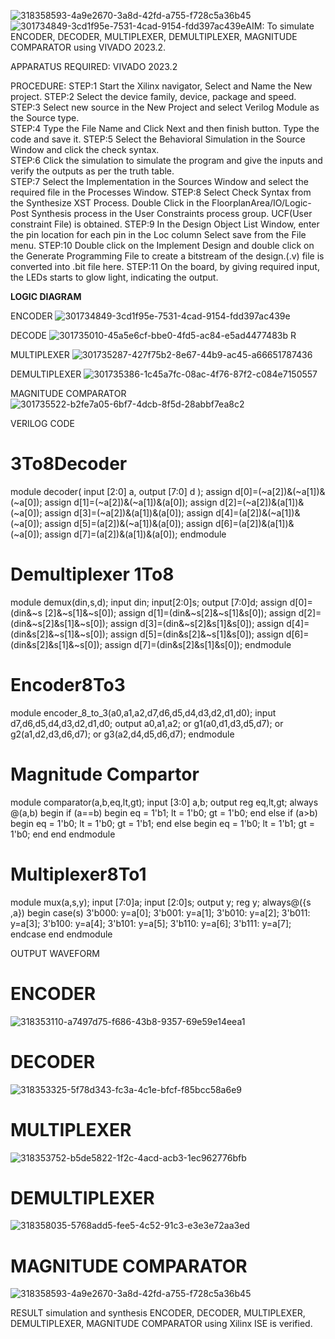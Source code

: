 ![318358593-4a9e2670-3a8d-42fd-a755-f728c5a36b45](https://github.com/magesh0123/VLSI-LAB-EXP-2/assets/162102402/f955ff5b-458a-4090-b235-e5d02b6b18c6)![301734849-3cd1f95e-7531-4cad-9154-fdd397ac439e](https://github.com/magesh0123/VLSI-LAB-EXP-2/assets/162102402/3800e104-d389-473b-b54e-67f8b3387030)AIM:
To simulate ENCODER, DECODER, MULTIPLEXER, DEMULTIPLEXER, MAGNITUDE COMPARATOR using VIVADO 2023.2.

APPARATUS REQUIRED: 
VIVADO 2023.2

PROCEDURE:
STEP:1  Start  the Xilinx navigator, Select and Name the New project.
STEP:2  Select the device family, device, package and speed.       
STEP:3  Select new source in the New Project and select Verilog Module as the Source type.                       
STEP:4  Type the File Name and Click Next and then finish button. Type the code and save it.
STEP:5  Select the Behavioral Simulation in the Source Window and click the check syntax.                       
STEP:6  Click the simulation to simulate the program and  give the inputs and verify the outputs as per the truth table.               
STEP:7  Select the Implementation in the Sources Window and select the required file in the Processes Window.
STEP:8  Select Check Syntax from the Synthesize  XST Process. Double Click in the  FloorplanArea/IO/Logic-Post Synthesis process in the User Constraints process group. UCF(User constraint File) is obtained. 
STEP:9  In the Design Object List Window, enter the pin location for each pin in the Loc column Select save from the File menu.
STEP:10 Double click on the Implement Design and double click on the Generate Programming File to create a bitstream of the design.(.v) file is converted into .bit file here.
STEP:11  On the board, by giving required input, the LEDs starts to glow light, indicating the output.

**LOGIC DIAGRAM**

ENCODER
![301734849-3cd1f95e-7531-4cad-9154-fdd397ac439e](https://github.com/magesh0123/VLSI-LAB-EXP-2/assets/162102402/fa882883-2e67-479b-a819-3eac5cb5fead)



DECODE
![301735010-45a5e6cf-bbe0-4fd5-ac84-e5ad4477483b](https://github.com/magesh0123/VLSI-LAB-EXP-2/assets/162102402/02726cc5-fca2-4bd1-bbcf-9b3f1eabd2e3)
R



MULTIPLEXER
![301735287-427f75b2-8e67-44b9-ac45-a66651787436](https://github.com/magesh0123/VLSI-LAB-EXP-2/assets/162102402/832ec041-3668-4bf7-a1d7-78bb0d72d36f)




DEMULTIPLEXER
![301735386-1c45a7fc-08ac-4f76-87f2-c084e7150557](https://github.com/magesh0123/VLSI-LAB-EXP-2/assets/162102402/8eed2415-e7c0-4333-9e62-196da9a19469)



MAGNITUDE COMPARATOR
![301735522-b2fe7a05-6bf7-4dcb-8f5d-28abbf7ea8c2](https://github.com/magesh0123/VLSI-LAB-EXP-2/assets/162102402/fcc8fedc-cb20-4e7c-b696-adcdb4dcba3c)


VERILOG CODE
# 3To8Decoder
module decoder(
   input [2:0] a,
   output [7:0] d );
assign d[0]=(~a[2])&(~a[1])&(~a[0]);
assign d[1]=(~a[2])&(~a[1])&(a[0]);
assign d[2]=(~a[2])&(a[1])&(~a[0]);
assign d[3]=(~a[2])&(a[1])&(a[0]);
assign d[4]=(a[2])&(~a[1])&(~a[0]);
assign d[5]=(a[2])&(~a[1])&(a[0]);
assign d[6]=(a[2])&(a[1])&(~a[0]);
assign d[7]=(a[2])&(a[1])&(a[0]);
endmodule


# Demultiplexer 1To8

module demux(din,s,d);
input din;
input[2:0]s;
output [7:0]d;
assign d[0]=(din&~s [2]&~s[1]&~s[0]);
assign d[1]=(din&~s[2]&~s[1]&s[0]);
assign d[2]=(din&~s[2]&s[1]&~s[0]);
assign d[3]=(din&~s[2]&s[1]&s[0]);
assign d[4]=(din&s[2]&~s[1]&~s[0]);
assign d[5]=(din&s[2]&~s[1]&s[0]);
assign d[6]=(din&s[2]&s[1]&~s[0]);
assign d[7]=(din&s[2]&s[1]&s[0]);
endmodule

# Encoder8To3

module encoder_8_to_3(a0,a1,a2,d7,d6,d5,d4,d3,d2,d1,d0);
input d7,d6,d5,d4,d3,d2,d1,d0;
output a0,a1,a2;
or g1(a0,d1,d3,d5,d7);
or g2(a1,d2,d3,d6,d7);
or g3(a2,d4,d5,d6,d7);
endmodule

# Magnitude Compartor

module comparator(a,b,eq,lt,gt);
input [3:0] a,b;
output reg eq,lt,gt;
always @(a,b)
begin
if (a==b)
begin
eq = 1'b1;
lt = 1'b0;
gt = 1'b0;
end
else if (a>b)
begin
eq = 1'b0;
lt = 1'b0;
gt = 1'b1;
end
else
begin
eq = 1'b0;
lt = 1'b1;
gt = 1'b0;
end
end
endmodule

# Multiplexer8To1
module mux(a,s,y);
input [7:0]a;
input [2:0]s;
output y;
reg y;
always@({s ,a})
   begin
      case(s)
         3'b000: y=a[0];
         3'b001: y=a[1];
         3'b010: y=a[2];
         3'b011: y=a[3];
         3'b100: y=a[4];
         3'b101: y=a[5];
         3'b110: y=a[6];
         3'b111: y=a[7];
      endcase
   end
endmodule

OUTPUT WAVEFORM
#  ENCODER
![318353110-a7497d75-f686-43b8-9357-69e59e14eea1](https://github.com/magesh0123/VLSI-LAB-EXP-2/assets/162102402/05ec9b4d-9070-4345-932f-b231d15ee1bf)

# DECODER
![318353325-5f78d343-fc3a-4c1e-bfcf-f85bcc58a6e9](https://github.com/magesh0123/VLSI-LAB-EXP-2/assets/162102402/9e9cca30-a733-4aa8-a777-f0c742f2c5ba)

 # MULTIPLEXER
![318353752-b5de5822-1f2c-4acd-acb3-1ec962776bfb](https://github.com/magesh0123/VLSI-LAB-EXP-2/assets/162102402/2cb4c5bb-4b2d-490a-bede-ae9dd80afa64)

# DEMULTIPLEXER
![318358035-5768add5-fee5-4c52-91c3-e3e3e72aa3ed](https://github.com/magesh0123/VLSI-LAB-EXP-2/assets/162102402/bc728cb1-db21-4278-b4eb-cabe9613a993)

# MAGNITUDE COMPARATOR
![318358593-4a9e2670-3a8d-42fd-a755-f728c5a36b45](https://github.com/magesh0123/VLSI-LAB-EXP-2/assets/162102402/cbc09a3b-15f2-4a0f-9a5d-eb11c1e57a91)


RESULT
simulation and synthesis ENCODER, DECODER, MULTIPLEXER, DEMULTIPLEXER, MAGNITUDE COMPARATOR using Xilinx ISE is verified.



